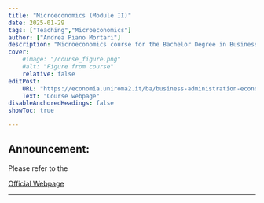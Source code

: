 ```yaml
---
title: "Microeconomics (Module II)"
date: 2025-01-29
tags: ["Teaching","Microeconomics"]
author: ["Andrea Piano Mortari"]
description: "Microeconomics course for the Bachelor Degree in Business Administration"
cover:
    #image: "/course_figure.png"
    #alt: "Figure from course"
    relative: false
editPost:
    URL: "https://economia.uniroma2.it/ba/business-administration-economics/corso/2764/"
    Text: "Course webpage"
disableAnchoredHeadings: false
showToc: true

---
```


## Announcement:

Please refer to the

[Official Webpage](https://economia.uniroma2.it/ba/business-administration-economics/corso/2764/)

---
